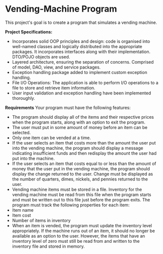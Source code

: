 # Vending-Machine Program

This project's goal is to create a program that simulates a vending machine.

**Project Specifications:**
- Incorporates solid OOP principles and design: code is organised into well-named classes and logically distributed into the appropriate packages. It incorporates interfaces along with their implementation. DTO/POJO objects are used.
- Layered architecture, ensuring the separation of concerns. Comprised of model, DAO, view, and service packages.
- Exception handling package added to implement custom exception handling.
- File I/O Operations: The application is able to perform I/O operations to a file to store and retrieve item information.
- User input validation and exception handling have been implemented thoroughly.

**Requirements**
Your program must have the following features:
- The program should display all of the items and their respective prices when the program starts, along with an option to exit the program.
- The user must put in some amount of money before an item can be selected.
- Only one item can be vended at a time.
- If the user selects an item that costs more than the amount the user put into the vending machine, the program should display a message indicating insufficient funds and then redisplay the amount the user had put into the machine.
- If the user selects an item that costs equal to or less than the amount of money that the user put in the vending machine, the program should display the change returned to the user. Change must be displayed as the number of quarters, dimes, nickels, and pennies returned to the user.
- Vending machine items must be stored in a file. Inventory for the vending machine must be read from this file when the program starts and must be written out to this file just before the program exits. The program must track the following properties for each item:
- Item name
- Item cost
- Number of items in inventory
- When an item is vended, the program must update the inventory level appropriately. If the machine runs out of an item, it should no longer be available as an option to the user. However, the items that have an inventory level of zero must still be read from and written to the inventory file and stored in memory.
